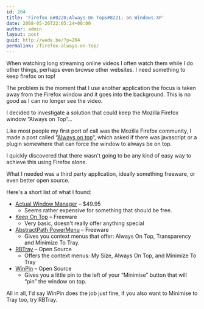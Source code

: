 ```yaml
---
id: 204
title: 'Firefox &#8220;Always On Top&#8221; on Windows XP'
date: 2008-05-26T22:05:24+00:00
author: admin
layout: post
guid: http://wade.be/?p=204
permalink: /firefox-always-on-top/
---
```

<p class="lead">
  When watching long streaming online videos I often watch them while I do other things, perhaps even browse other websites. I need something to keep firefox on top!
</p>

The problem is the moment that I use another application the focus is taken away from the Firefox window and it goes into the background. This is no good as I can no longer see the video.

I decided to investigate a solution that could keep the Mozilla Firefox window &#8220;Always on Top&#8221;&#8230;

<!--more-->

Like most people my first port of call was the Mozilla Firefox community, I made a post called &#8220;[Always on top](http://forums.mozillazine.org/viewtopic.php?p=2810517)&#8220;, which asked if there was javascript or a plugin somewhere that can force the window to always be on top.

I quickly discovered that there wasn't going to be any kind of easy way to achieve this using Firefox alone.

What I needed was a third party application, ideally something freeware, or even better open source.

Here's a short list of what I found:

  * [Actual Window Manager](http://www.actualtools.com/windowmanager/) &#8211; $49.95 
      * Seems rather expensive for something that should be free.
  * [Keep On Top](http://www.delayedreaction.com/freestuff/index.html) &#8211; Freeware 
      * Very basic, doesn't really offer anything special
  * [AbstractPath PowerMenu](http://www.abstractpath.com/powermenu/) &#8211; Freeware 
      * Gives you context menus that offer: Always On Top, Transparency and Minimize To Tray.
  * [RBTray](http://rbtray.sourceforge.net/) &#8211; Open Source 
      * Offers the context menus: My Size, Always On Top, and Minimize To Tray
  * [WinPin](http://www.codeproject.com/KB/DLL/WinPin.aspx) &#8211; Open Source 
      * Gives you a little pin to the left of your &#8220;Minimise&#8221; button that will &#8220;pin&#8221; the window on top.

All in all, I'd say WinPin does the job just fine, if you also want to Minimise to Tray too, try RBTray.